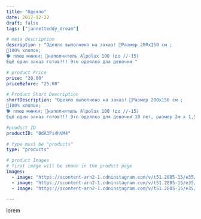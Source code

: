 ```yaml
---
title: "Одеяло"
date: 2017-12-22
draft: false
tags: ["jannetteddy_dream"]

# meta description
description : "Одеяло выполнено на заказ! 🐩Размер 200х150 см ;
🐶100% хлопок;
🐕 плюш минки; 🎄наполнитель Alpolux 100 (до //-15)
Ещё один заказ готов!!! Это одеялко для девочки "

# product Price
price: "20.00"
priceBefore: "25.00"

# Product Short Description
shortDescription: "Одеяло выполнено на заказ! 🐩Размер 200х150 см ;
🐶100% хлопок;
🐕 плюш минки; 🎄наполнитель Alpolux 100 (до //-15)
Ещё один заказ готов!!! Это одеялко для девочки 10 лет, размер 2м х 1,5м самое большое из того что я шила!) тёплое, лёгкое, красивое!!!😍❄️🎄🎁🐕 С собачками🙈🐶🐩 #назаказ так же для постоянной клиентки!😘 #одеялоручнойработы #ручнаяработа #своимируками #хендмейд #плед #одеяло #пледомир_by_jannettildadream #праздниккнамприходит #скороновыйгод #новыйгод #подарокнановыйгод"

#product ID
productID: "BdA3Pi4hVM4"

# type must be "products"
type: "products"

# product Images
# first image will be shown in the product page
images:
  - image: "https://scontent-arn2-1.cdninstagram.com/v/t51.2885-15/e35/25014734_2012543419022302_8239338125319471104_n.jpg?_nc_ht=scontent-arn2-1.cdninstagram.com&_nc_cat=110&_nc_ohc=tMfPRIGHzMMAX8PfOy1&se=7&tp=1&oh=604d7381614ede1eed980f463bec2139&oe=605BCF60&ig_cache_key=MTY3NTU4MTQ5NTYwMTA1NDU1MQ%3D%3D.2"
  - image: "https://scontent-arn2-1.cdninstagram.com/v/t51.2885-15/e35/24174912_892631527528431_5076209554945998848_n.jpg?_nc_ht=scontent-arn2-1.cdninstagram.com&_nc_cat=103&_nc_ohc=vnp5gJXjEVUAX-RScp5&se=7&tp=1&oh=e1b1321c2bcd1357c0765823c4ef0cf2&oe=605A1926&ig_cache_key=MTY3NTU4MTU0MDY4OTkxNjYxNw%3D%3D.2"
  - image: "https://scontent-arn2-1.cdninstagram.com/v/t51.2885-15/e35/25008628_514464395603491_6618435717125111808_n.jpg?_nc_ht=scontent-arn2-1.cdninstagram.com&_nc_cat=107&_nc_ohc=SwqvHYXvYVoAX-IVAZK&se=7&tp=1&oh=7c4f6fc346b1a9695709379d30ef9c33&oe=605D5D38&ig_cache_key=MTY3NTU4MTUzNzUxMDY5Nzk5OA%3D%3D.2"

---
```

lorem
